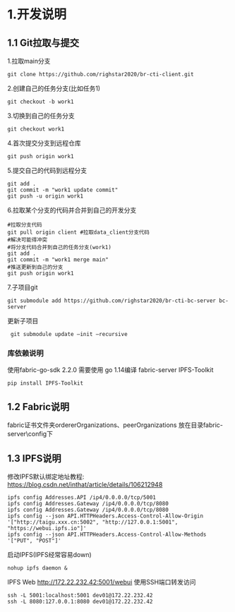 # 1.开发说明

## 1.1 Git拉取与提交

1.拉取main分支

```shell
git clone https://github.com/righstar2020/br-cti-client.git
```

2.创建自己的任务分支(比如任务1)

```shell
git checkout -b work1
```
3.切换到自己的任务分支
```shell
git checkout work1
```
4.首次提交分支到远程仓库
```shell
git push origin work1
```
5.提交自己的代码到远程分支
```shell
git add .
git commit -m "work1 update commit"
git push -u origin work1
```
6.拉取某个分支的代码并合并到自己的开发分支
```shell
#拉取分支代码
git pull origin client #拉取data_client分支代码
#解决可能得冲突
#将分支代码合并到自己的任务分支(work1)
git add .
git commit -m "work1 merge main"
#推送更新到自己的分支
git push origin work1
```
7.子项目git
```shell
git submodule add https://github.com/righstar2020/br-cti-bc-server bc-server
```
更新子项目
```shell
 git submodule update –init –recursive
```
### 库依赖说明
使用fabric-go-sdk 2.2.0
需要使用 go 1.14编译 fabric-server
IPFS-Toolkit
```shell
pip install IPFS-Toolkit
```
## 1.2 Fabric说明
fabric证书文件夹ordererOrganizations、peerOrganizations
放在目录fabric-server\config下

## 1.3 IPFS说明
修改IPFS默认绑定地址教程:
https://blog.csdn.net/inthat/article/details/106212948
```shell
ipfs config Addresses.API /ip4/0.0.0.0/tcp/5001
ipfs config Addresses.Gateway /ip4/0.0.0.0/tcp/8080
ipfs config Addresses.Gateway /ip4/0.0.0.0/tcp/8080
ipfs config --json API.HTTPHeaders.Access-Control-Allow-Origin '["http://taigu.xxx.cn:5002", "http://127.0.0.1:5001", "https://webui.ipfs.io"]'
ipfs config --json API.HTTPHeaders.Access-Control-Allow-Methods '["PUT", "POST"]'
```
启动IPFS(IPFS经常容易down)
```shell
nohup ipfs daemon &
```
IPFS Web
http://172.22.232.42:5001/webui
使用SSH端口转发访问
```shell
ssh -L 5001:localhost:5001 dev01@172.22.232.42
ssh -L 8080:127.0.0.1:8080 dev01@172.22.232.42
```

